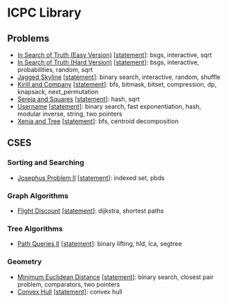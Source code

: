 # ICPC Library

## Problems

* [In Search of Truth (Easy Version)](./problems/in-search-of-truth-easy.cpp) \[[statement](https://codeforces.com/contest/1840/problem/G1)\]: bsgs, interactive, sqrt
* [In Search of Truth (Hard Version)](./problems/in-search-of-truth-hard.cpp) \[[statement](https://codeforces.com/contest/1840/problem/G2)\]: bsgs, interactive, probabilities, random, sqrt
* [Jagged Skyline](./problems/jagged-skyline.cpp) \[[statement](https://codeforces.com/gym/104020/problem/J)\]: binary search, interactive, random, shuffle
* [Kirill and Company](./problems/kirill-and-company.cpp) \[[statement](https://codeforces.com/contest/1741/problem/G)\]: bfs, bitmask, bitset, compression, dp, knapsack, next_permutation
* [Sereja and Squares](./problems/sereja-and-squares.cpp) \[[statement](https://codeforces.com/contest/425/problem/D)\]: hash, sqrt
* [Username](./problems/username.cpp) \[[statement](https://codeforces.com/gym/104518/problem/I)\]: binary search, fast exponentiation, hash, modular inverse, string, two pointers
* [Xenia and Tree](./problems/xenia-and-tree.cpp) \[[statement](https://codeforces.com/contest/342/problem/E)\]: bfs, centroid decomposition

## CSES

### Sorting and Searching

* [Josephus Problem II](./cses/sorting-and-searching/josephus-problem-2.cpp) \[[statement](https://cses.fi/problemset/task/2163)\]: indexed set, pbds

### Graph Algorithms

* [Flight Discount](./cses/graph-algorithms/flight-discount.cpp) \[[statement](https://cses.fi/problemset/task/1195/)\]: dijkstra, shortest paths

### Tree Algorithms

* [Path Queries II](./cses/tree-algorithms/path-queries-2.cpp) \[[statement](https://cses.fi/problemset/task/2134/)\]: binary lifting, hld, lca, segtree

### Geometry

* [Minimum Euclidean Distance](./cses/geometry/minimum-euclidean-distance.cpp) \[[statement](https://cses.fi/problemset/task/2194/)\]: binary search, closest pair problem, comparators, two pointers
* [Convex Hull](./cses/geometry/convex-hull.cpp) \[[statement](https://cses.fi/problemset/task/2195)\]: convex hull
